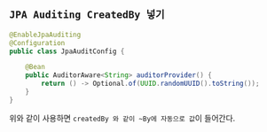 ## `JPA Auditing CreatedBy 넣기`

```java
@EnableJpaAuditing
@Configuration
public class JpaAuditConfig {

    @Bean
    public AuditorAware<String> auditorProvider() {
        return () -> Optional.of(UUID.randomUUID().toString());
    }
}
```

위와 같이 사용하면 `createdBy 와 같이 ~By에 자동으로 값`이 들어간다.